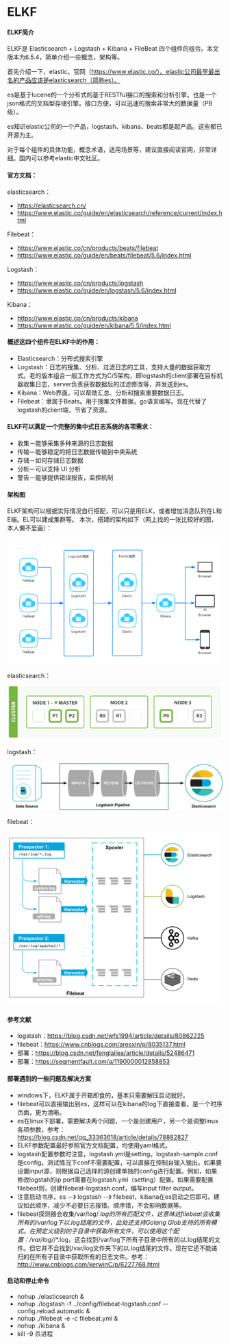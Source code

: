 # ELKF
#### ELKF简介
ELKF是 Elasticsearch + Logstash + Kibana + FileBeat 四个组件的组合。本文版本为6.5.4，简单介绍一些概念，架构等。

首先介绍一下，elastic。官网（https://www.elastic.co/）。elastic公司最早最出名的产品应该是elasticsearch（简称es）。

es是基于lucene的一个分布式的基于RESTful接口的搜索和分析引擎。也是一个json格式的文档型存储引擎。接口方便，可以迅速的搜索非常大的数据量（PB级）。

es知识elastic公司的一个产品，logstash、kibana、beats都是起产品。这些都已开源为主。

对于每个组件的具体功能，概念术语，适用场景等，建议直接阅读官网，非常详细。国内可以参考elastic中文社区。

#### 官方文档：
elasticsearch：

+ https://elasticsearch.cn/
+ https://www.elastic.co/guide/en/elasticsearch/reference/current/index.html

Filebeat：

+ https://www.elastic.co/cn/products/beats/filebeat
+ https://www.elastic.co/guide/en/beats/filebeat/5.6/index.html

Logstash：

+ https://www.elastic.co/cn/products/logstash
+ https://www.elastic.co/guide/en/logstash/5.6/index.html

Kibana：

+ https://www.elastic.co/cn/products/kibana
+ https://www.elastic.co/guide/en/kibana/5.5/index.html

#### 概述这四个组件在ELKF中的作用：

+ Elasticsearch：分布式搜索引擎
+ Logstash：日志的搜集、分析、过滤日志的工具，支持大量的数据获取方式。老的版本组合一般工作方式为C/S架构，即logstash的client部署在目标机器收集日志，server负责获取数据后的过滤修改等，并发送到es。
+ Kibana：Web界面，可以帮助汇总、分析和搜索重要数据日志。
+ Filebeat：隶属于Beats。用于搜集文件数据，go语言编写。现在代替了logstash的client端，节省了资源。

#### ELKF可以满足一个完整的集中式日志系统的各项需求：

+ 收集－能够采集多种来源的日志数据
+ 传输－能够稳定的把日志数据传输到中央系统
+ 存储－如何存储日志数据
+ 分析－可以支持 UI 分析
+ 警告－能够提供错误报告，监控机制

#### 架构图

ELKF架构可以根据实际情况自行搭配，可以只是用ELK，或者增加消息队列在L和E端。EL可以建成集群等。
本次，搭建的架构如下（网上找的一张比较好的图，本人懒不爱画）：

![Image text](https://github.com/IceDarron/ELKF/blob/master/Image/ELKF_Architecture.png)

elasticsearch：

![Image text](https://github.com/IceDarron/ELKF/blob/master/Image/elasticsearch_theory.png)

logstash：

![Image text](https://github.com/IceDarron/ELKF/blob/master/Image/logstash_theory.png)

filebeat：

![Image text](https://github.com/IceDarron/ELKF/blob/master/Image/filebeat_theory.png)

#### 参考文献

+ logstash：https://blog.csdn.net/wfs1994/article/details/80862225
+ filebeat：https://www.cnblogs.com/aresxin/p/8035137.html
+ 部署：https://blog.csdn.net/fenglailea/article/details/52486471
+ 部署：https://segmentfault.com/a/1190000012858853

#### 部署遇到的一些问题及解决方案
+ windows下，ELKF属于开箱即食的，基本只需要解压启动就好。
+ filebeat可以直接输出到es，这样可以在kibana的log下直接查看，是一个时序页面，更为清晰。
+ es在linux下部署，需要解决两个问题，一个是创建用户，另一个是调整linux各项参数，参考：https://blog.csdn.net/qq_33363618/article/details/78882827
+ ELKF参数配置最好参照官方文档配置，均使用yaml格式。
+ logstash配置参数时注意，logstash.yml是setting。logstash-sample.conf是config。测试情况下conf不需要配置，可以直接在控制台输入输出。如果要设置input源，则根据自己选择的源创建单独的config进行配置。例如，如果修改logstah的ip port需要在logstash.yml（setting）配置。如果需要配置filebeat则，创建filebeat-logstash.conf，编写input filter output。
+ 注意启动书序，es --》 logstash --》 filebeat，kibana在es启动之后即可。建议如此顺序，减少不必要日志报错。顺序错，不会影响数据等。
+ filebeat探测器会收集/var/log/*.log的所有匹配文件，这意味这filebeat会收集所有的/var/log下以.log结尾的文件，此处还支持Golang Glob支持的所有模式。在预定义级别的子目录中获取所有文件，可以使用这个配置：/var/log/*/*.log，这会找到/var/log下所有子目录中所有的以.log结尾的文件。但它并不会找到/var/log文件夹下的以.log结尾的文件。现在它还不能递归的在所有子目录中获取所有的日志文件。参考：http://www.cnblogs.com/kerwinC/p/6227768.html

#### 启动和停止命令

+ nohup ./elasticsearch &
+ nohup ./logstash -f ../config/filebeat-logstash.conf --config.reload.automatic &
+ nohup ./filebeat -e -c filebeat.yml &
+ nohup ./kibana &
+ kill -9 杀进程
